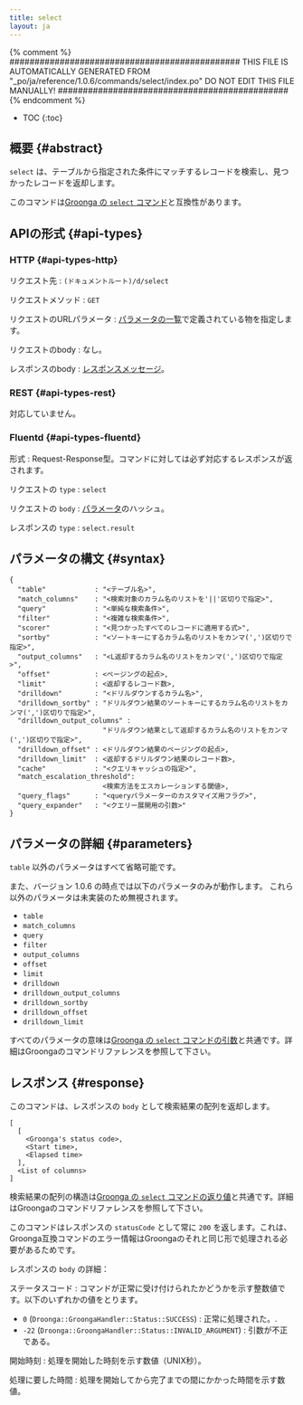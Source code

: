 ```yaml
---
title: select
layout: ja
---
```


{% comment %}
##############################################
  THIS FILE IS AUTOMATICALLY GENERATED FROM
  "_po/ja/reference/1.0.6/commands/select/index.po"
  DO NOT EDIT THIS FILE MANUALLY!
##############################################
{% endcomment %}


* TOC
{:toc}

## 概要 {#abstract}

`select` は、テーブルから指定された条件にマッチするレコードを検索し、見つかったレコードを返却します。

このコマンドは[Groonga の `select` コマンド](http://groonga.org/ja/docs/reference/commands/select.html)と互換性があります。

## APIの形式 {#api-types}

### HTTP {#api-types-http}

リクエスト先
: `(ドキュメントルート)/d/select`

リクエストメソッド
: `GET`

リクエストのURLパラメータ
: [パラメータの一覧](#parameters)で定義されている物を指定します。

リクエストのbody
: なし。

レスポンスのbody
: [レスポンスメッセージ](#response)。

### REST {#api-types-rest}

対応していません。

### Fluentd {#api-types-fluentd}

形式
: Request-Response型。コマンドに対しては必ず対応するレスポンスが返されます。

リクエストの `type`
: `select`

リクエストの `body`
: [パラメータ](#parameters)のハッシュ。

レスポンスの `type`
: `select.result`

## パラメータの構文 {#syntax}

    {
      "table"            : "<テーブル名>",
      "match_columns"    : "<検索対象のカラム名のリストを'||'区切りで指定>",
      "query"            : "<単純な検索条件>",
      "filter"           : "<複雑な検索条件>",
      "scorer"           : "<見つかったすべてのレコードに適用する式>",
      "sortby"           : "<ソートキーにするカラム名のリストをカンマ(',')区切りで指定>",
      "output_columns"   : "<L返却するカラム名のリストをカンマ(',')区切りで指定>",
      "offset"           : <ページングの起点>,
      "limit"            : <返却するレコード数>,
      "drilldown"        : "<ドリルダウンするカラム名>",
      "drilldown_sortby" : "ドリルダウン結果のソートキーにするカラム名のリストをカンマ(',')区切りで指定>",
      "drilldown_output_columns" :
                           "ドリルダウン結果として返却するカラム名のリストをカンマ(',')区切りで指定>",
      "drilldown_offset" : <ドリルダウン結果のページングの起点>,
      "drilldown_limit"  : <返却するドリルダウン結果のレコード数>,
      "cache"            : "<クエリキャッシュの指定>",
      "match_escalation_threshold":
                           <検索方法をエスカレーションする閾値>,
      "query_flags"      : "<queryパラメーターのカスタマイズ用フラグ>",
      "query_expander"   : "<クエリー展開用の引数>"
    }

## パラメータの詳細 {#parameters}

`table` 以外のパラメータはすべて省略可能です。

また、バージョン 1.0.6 の時点では以下のパラメータのみが動作します。
これら以外のパラメータは未実装のため無視されます。

 * `table`
 * `match_columns`
 * `query`
 * `filter`
 * `output_columns`
 * `offset`
 * `limit`
 * `drilldown`
 * `drilldown_output_columns`
 * `drilldown_sortby`
 * `drilldown_offset`
 * `drilldown_limit`

すべてのパラメータの意味は[Groonga の `select` コマンドの引数](http://groonga.org/ja/docs/reference/commands/select.html#parameters)と共通です。詳細はGroongaのコマンドリファレンスを参照して下さい。

## レスポンス {#response}

このコマンドは、レスポンスの `body` として検索結果の配列を返却します。

    [
      [
        <Groonga's status code>,
        <Start time>,
        <Elapsed time>
      ],
      <List of columns>
    ]

検索結果の配列の構造は[Groonga の `select` コマンドの返り値](http://groonga.org/ja/docs/reference/commands/select.html#id6)と共通です。詳細はGroongaのコマンドリファレンスを参照して下さい。

このコマンドはレスポンスの `statusCode` として常に `200` を返します。これは、Groonga互換コマンドのエラー情報はGroongaのそれと同じ形で処理される必要があるためです。

レスポンスの `body` の詳細：

ステータスコード
: コマンドが正常に受け付けられたかどうかを示す整数値です。以下のいずれかの値をとります。
  
   * `0` (`Droonga::GroongaHandler::Status::SUCCESS`) : 正常に処理された。.
   * `-22` (`Droonga::GroongaHandler::Status::INVALID_ARGUMENT`) : 引数が不正である。

開始時刻
: 処理を開始した時刻を示す数値（UNIX秒）。

処理に要した時間
: 処理を開始してから完了までの間にかかった時間を示す数値。

